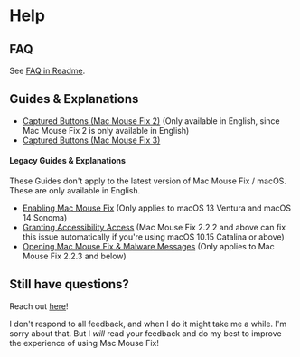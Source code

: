 <!-- THIS FILE IS AUTOMATICALLY GENERATED - EDITS WILL BE OVERRIDDEN -->
# Help

## FAQ

See [FAQ in Readme](<../Readme.md#questions>).

## Guides & Explanations

- [Captured Buttons (Mac Mouse Fix 2)](<../Help/Guides/Captured Buttons (Mac Mouse Fix 2).md>) (Only available in English, since Mac Mouse Fix 2 is only available in English)
- [Captured Buttons (Mac Mouse Fix 3)](<../Help/Guides/Captured Buttons (Mac Mouse Fix 3).md>)

#### Legacy Guides & Explanations

These Guides don't apply to the latest version of Mac Mouse Fix / macOS.
These are only available in English.

- [Enabling Mac Mouse Fix](<../Help/Legacy Guides/Enabling Mac Mouse Fix.md>) (Only applies to macOS 13 Ventura and macOS 14 Sonoma)
- [Granting Accessibility Access](<../Help/Legacy Guides/Granting Accessibility Access.md>) (Mac Mouse Fix 2.2.2 and above can fix this issue automatically if you're using macOS 10.15 Catalina or above)
- [Opening Mac Mouse Fix & Malware Messages](<../Help/Legacy Guides/Opening Mac Mouse Fix & Malware Messages.md>) (Only applies to Mac Mouse Fix 2.2.3 and below)

## Still have questions?

Reach out [here](https://redirect.macmousefix.com/?locale=en&target=mmf-feedback-help-content)!

I don't respond to all feedback, and when I do it might take me a while. I'm sorry about that. But I *will* read your feedback and do my best to improve the experience of using Mac Mouse Fix! <!-- Could mention that if they open an Issue others might help them ... But except for very widespread issues that's unlikely. So maybe bad to set high expectations? -->

<!--
- [Send me an Email](https://redirect.macmousefix.com/?locale=en&target=mailto-noah)
-->


<!-- Ideas: 
    - [Jul 2025] Apple support docs just have thumbs up thumbs down at the bottom and if you click thumbs down you get a text box to enter feedback. That's kinda nice. 
    - GitHub docs has a 'Submit a pull request' link at the bottom that takes you directly to the template file for the support doc on GitHub... I think our audience is not technical enough for that? I looked at some random doc on GitHub and the commit history was all GitHub employees... This seems unlikely to work.
    - GitHub docs have a 'Ask the community' link at the bottom, but that's what we had with GitHub Discussions for years and it didn't work.

    - Maybe make it a form: "I Still Have Questions After Viewing Help Content!\n\nWhat questions do you still have?\n\n(Please fill in here)
        - This would actually be easier to make by prefilling an email instead updating Feedback Assistant. Maybe we could make it a prefilled email for now, and later update. Maybe funnel through redirect.macmousefix.com to make it (slightly) easier to update later?
-->
